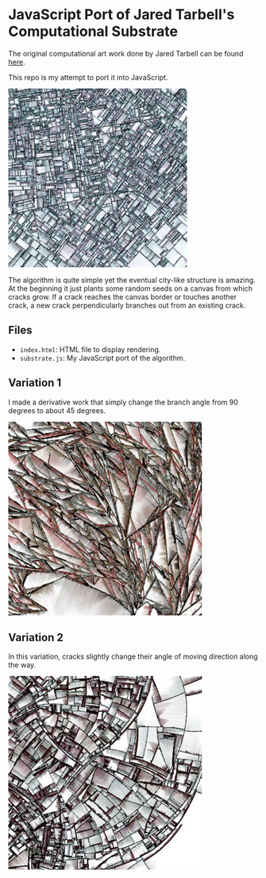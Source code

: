 # JavaScript Port of Jared Tarbell's Computational Substrate

The original computational art work done by Jared Tarbell can be found
[here](http://www.complexification.net/gallery/machines/substrate/index.php).

This repo is my attempt to port it into JavaScript.

![RESULT](https://raw.githubusercontent.com/shinaisan/substrate-js/master/RESULT.JPG)

The algorithm is quite simple yet the eventual city-like structure is amazing. At the beginning it just plants some random seeds on a canvas from which cracks grow.
If a crack reaches the canvas border or touches another crack, a new crack perpendicularly branches out from an existing crack.

## Files

- `index.html`: HTML file to display rendering.
- `substrate.js`: My JavaScript port of the algorithm.

## Variation 1

I made a derivative work that simply change the branch angle from 90 degrees to about 45 degrees.

![45](https://raw.githubusercontent.com/shinaisan/substrate-js/master/45.JPG)

## Variation 2

In this variation, cracks slightly change their angle of moving direction along the way.

![ROUND](https://raw.githubusercontent.com/shinaisan/substrate-js/master/ROUND.JPG)


